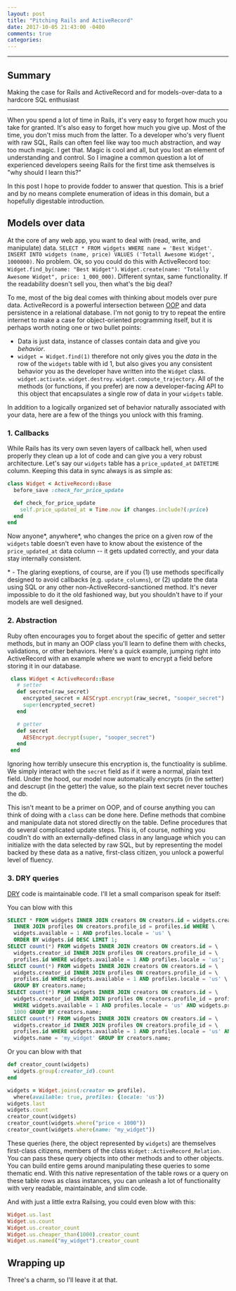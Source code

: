 ```yaml
---
layout: post
title: "Pitching Rails and ActiveRecord"
date: 2017-10-05 21:43:00 -0400
comments: true
categories:
---
```


---
## Summary

Making the case for Rails and ActiveRecord and for models-over-data to a hardcore SQL enthusiast

---

When you spend a lot of time in Rails, it's very easy to forget how much you take for granted. It's also easy to forget how much you give up. Most of the time, you don't miss much from the latter. To a developer who's very fluent with raw SQL, Rails can often feel like way too much abstraction, and way too much magic. I get that. Magic is cool and all, but you lost an element of understanding and control. So I imagine a common question a lot of experienced developers seeing Rails for the first time ask themselves is "why should I learn this?"

In this post I hope to provide fodder to answer that question. This is a brief and by no means complete enumeration of ideas in this domain, but a hopefully digestable introduction.

## Models over data

At the core of any web app, you want to deal with (read, write, and manipulate) data. `SELECT * FROM widgets WHERE name = 'Best Widget'`. `INSERT INTO widgets (name, price) VALUES ('Totall Awesome Widget', 1000000)`. No problem. Ok, so you could do this with ActiveRecord too: `Widget.find_by(name: "Best Widget")`. `Widget.create(name: "Totally Awesome Widget", price: 1_000_000)`. Different syntax, same functionality. If the readability doesn't sell you, then what's the big deal?

To me, most of the big deal comes with thinking about models over pure data. ActiveRecord is a powerful intersection between [OOP](https://en.wikipedia.org/wiki/Object-oriented_programming) and data persistence in a relational database. I'm not gonig to try to repeat the entire internet to make a case for object-oriented programming itself, but it is perhaps worth noting one or two bullet points:

- Data is just data, instance of classes contain data and give you _behavior_.
- `widget = Widget.find(1)` therefore not only gives you the _data_ in the row of the `widgets` table with id 1, but also gives you any consistent behavior you as the developer have written into the `Widget` class. `widget.activate`. `widget.destroy`. `widget.compute_trajectory`. All of the methods (or functions, if you prefer) are now a developer-facing API to this object that encapsulates a single row of data in your `widgets` table.

In addition to a logically organized set of behavior naturally associated with your data, here are a few of the things you unlock with this framing.

### 1. Callbacks

While Rails has its very own seven layers of callback hell, when used properly they clean up a lot of code and can give you a very robust architecture. Let's say our `widgets` table has a `price_updated_at` `DATETIME` column. Keeping this data in sync always is as simple as:

```ruby
class Widget < ActiveRecord::Base
  before_save :check_for_price_update

  def check_for_price_update
    self.price_updated_at = Time.now if changes.include?(:price)
  end
end
```

Now anyone\*, anywhere\*, who changes the price on a given row of the `widgets` table doesn't even have to know about the existence of the `price_updated_at` data column -- it gets updated correctly, and your data stay internally consistent.

\* - The glaring exeptions, of course, are if you (1) use methods specifically designed to avoid callbacks (e.g. `update_columns`), or (2) update the data using SQL or any other non-ActiveRecord-sanctioned method. It's never impossible to do it the old fashioned way, but you shouldn't have to if your models are well designed.

### 2. Abstraction

Ruby often encourages you to forget about the specific of getter and setter methods, but in many an OOP class you'll learn to define them with checks, validations, or other behaviors. Here's a quick example, jumping right into ActiveRecord with an example where we want to encrypt a field before storing it in our database.

```ruby
 class Widget < ActiveRecord::Base
   # setter
   def secret=(raw_secret)
     encrypted_secret = AESCrypt.encrypt(raw_secret, "sooper_secret")
     super(encrypted_secret)
   end

   # getter
   def secret
     AESEncrypt.decrypt(super, "sooper_secret")
   end
 end
```

Ignoring how terribly unsecure this encryption is, the functioality is sublime. We simply interact with the `secret` field as if it were a normal, plain text field. Under the hood, our model now automatically encrypts (in the setter) and descrupt (in the getter) the value, so the plain text secret never touches the db.

This isn't meant to be a primer on OOP, and of course anything you can think of doing with a `class` can be done here. Define methods that combine and manipulate data not stored directly on the table. Define procedures that do several complicated update steps. This is, of course, nothing you coudln't do with an externally-defined class in any language which you can initialize with the data selected by raw SQL, but by representing the model backed by these data as a native, first-class citizen, you unlock a powerful level of fluency.

### 3. DRY queries

[DRY](https://en.wikipedia.org/wiki/Don%27t_repeat_yourself) code is maintainable code. I'll let a small comparison speak for itself:

You can blow with this
```SQL
SELECT * FROM widgets INNER JOIN creators ON creators.id = widgets.creator_id \
  INNER JOIN profiles ON creators.profile_id = profiles.id WHERE \
  widgets.available = 1 AND profiles.locale = 'us' \
  ORDER BY widgets.id DESC LIMIT 1;
SELECT count(*) FROM widgets INNER JOIN creators ON creators.id = \
  widgets.creator_id INNER JOIN profiles ON creators.profile_id = \
  profiles.id WHERE widgets.available = 1 AND profiles.locale = 'us';
SELECT count(*) FROM widgets INNER JOIN creators ON creators.id = \
  widgets.creator_id INNER JOIN profiles ON creators.profile_id = \
  profiles.id WHERE widgets.available = 1 AND profiles.locale = 'us' \
  GROUP BY creators.name;
SELECT count(*) FROM widgets INNER JOIN creators ON creators.id = \
  widgets.creator_id INNER JOIN profiles ON creators.profile_id = profiles.id \
  WHERE widgets.available = 1 AND profiles.locale = 'us' AND widgets.price < \
  1000 GROUP BY creators.name;
SELECT count(*) FROM widgets INNER JOIN creators ON creators.id = \
  widgets.creator_id INNER JOIN profiles ON creators.profile_id = \
  profiles.id WHERE widgets.available = 1 AND profiles.locale = 'us' AND \
  widgets.name = 'my_widget' GROUP BY creators.name;
```

Or you can blow with that
```ruby
def creator_count(widgets)
  widgets.group(:creator_id).count
end

widgets = Widget.joins(:creator => profile).
  where(available: true, profiles: {locale: 'us'})
widgets.last
widgets.count
creator_count(widgets)
creator_count(widgets.where("price < 1000"))
creator_count(widgets.where(name: "my_widget"))
```

These queries (here, the object represented by `widgets`) are themselves first-class citizens, members of the class `Widget::ActiveRecord_Relation`. You can pass these query objects into other methods and to other objects. You can build entire gems around manipulating these queries to some thematic end. With this native representation of the table rows or a query on these table rows as class instances, you can unleash a lot of functionality with very readable, maintainable, and slim code.

And with just a little extra Railsing, you could even blow with this:
```ruby
Widget.us.last
Widget.us.count
Widget.us.creator_count
Widget.us.cheaper_than(1000).creator_count
Widget.us.named("my_widget").creator_count
```

## Wrapping up

Three's a charm, so I'll leave it at that.